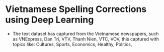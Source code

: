 # Vietnamese Spelling Corrections using Deep Learning

* The text dataset has captured from the Vietnamese newspapers, such as VNExpress, Dan Tri, VTV, Thanh Nien, VTC, VOV, this captured with topics like: Cultures, Sports, Economics, Healthy, Politics, 
